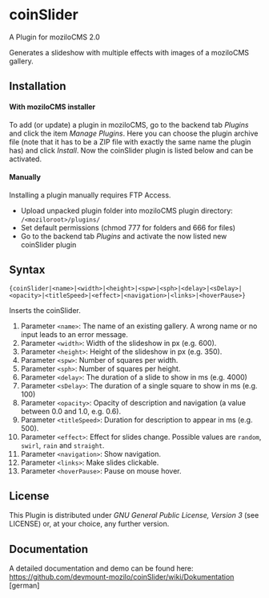 coinSlider
===========

A Plugin for moziloCMS 2.0

Generates a slideshow with multiple effects with images of a moziloCMS gallery.

## Installation
#### With moziloCMS installer
To add (or update) a plugin in moziloCMS, go to the backend tab *Plugins* and click the item *Manage Plugins*. Here you can choose the plugin archive file (note that it has to be a ZIP file with exactly the same name the plugin has) and click *Install*. Now the coinSlider plugin is listed below and can be activated.

#### Manually
Installing a plugin manually requires FTP Access.
- Upload unpacked plugin folder into moziloCMS plugin directory: ```/<moziloroot>/plugins/```
- Set default permissions (chmod 777 for folders and 666 for files)
- Go to the backend tab *Plugins* and activate the now listed new coinSlider plugin

## Syntax
```
{coinSlider|<name>|<width>|<height>|<spw>|<sph>|<delay>|<sDelay>|<opacity>|<titleSpeed>|<effect>|<navigation>|<links>|<hoverPause>}
```
Inserts the coinSlider.

1. Parameter ```<name>```: The name of an existing gallery. A wrong name or no input leads to an error message.
2. Parameter ```<width>```: Width of the slideshow in px (e.g. 600).
3. Parameter ```<height>```: Height of the slideshow in px (e.g. 350).
4. Parameter ```<spw>```: Number of squares per width.
5. Parameter ```<sph>```: Number of squares per height.
6. Parameter ```<delay>```: The duration of a slide to show in ms (e.g. 4000)
7. Parameter ```<sDelay>```: The duration of a single square to show in ms (e.g. 100)
8. Parameter ```<opacity>```: Opacity of description and navigation (a value between 0.0 and 1.0, e.g. 0.6).
9. Parameter ```<titleSpeed>```: Duration for description to appear in ms (e.g. 500).
10. Parameter ```<effect>```: Effect for slides change. Possible values are ```random```, ```swirl```, ```rain``` and ```straight```.
11. Parameter ```<navigation>```: Show navigation.
12. Parameter ```<links>```: Make slides clickable.
13. Parameter ```<hoverPause>```: Pause on mouse hover.

## License
This Plugin is distributed under *GNU General Public License, Version 3* (see LICENSE) or, at your choice, any further version.

## Documentation
A detailed documentation and demo can be found here:
https://github.com/devmount-mozilo/coinSlider/wiki/Dokumentation [german]
